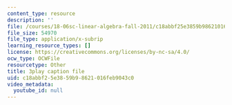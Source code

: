 ```yaml
---
content_type: resource
description: ''
file: /courses/18-06sc-linear-algebra-fall-2011/c18abbf25e3859b98621016feb9043c0_vF7eyJ2g3kU.vtt
file_size: 54970
file_type: application/x-subrip
learning_resource_types: []
license: https://creativecommons.org/licenses/by-nc-sa/4.0/
ocw_type: OCWFile
resourcetype: Other
title: 3play caption file
uid: c18abbf2-5e38-59b9-8621-016feb9043c0
video_metadata:
  youtube_id: null
---
```

